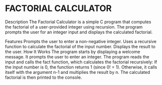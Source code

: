 # FACTORIAL CALCULATOR
Description
The Factorial Calculator is a simple C program that computes the factorial of a user-provided integer using recursion. The program prompts the user for an integer input and displays the calculated factorial.

Features
Prompts the user to enter a non-negative integer.
Uses a recursive function to calculate the factorial of the input number.
Displays the result to the user.
How It Works
The program starts by displaying a welcome message.
It prompts the user to enter an integer.
The program reads the input and calls the fact function, which calculates the factorial recursively:
If the input number is 0, the function returns 1 (since 0! = 1).
Otherwise, it calls itself with the argument n-1 and multiplies the result by n.
The calculated factorial is then printed to the console.
